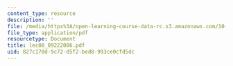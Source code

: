 ```yaml
---
content_type: resource
description: ''
file: /media/https%3A/open-learning-course-data-rc.s3.amazonaws.com/10-569-synthesis-of-polymers-fall-2006/827c178d9c72d5f2bed8993ce0cfd5dc_lec08_09222006.pdf
file_type: application/pdf
resourcetype: Document
title: lec08_09222006.pdf
uid: 827c178d-9c72-d5f2-bed8-993ce0cfd5dc
---
```

